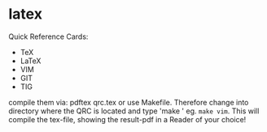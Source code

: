 latex
=====
Quick Reference Cards:
- TeX
- LaTeX
- VIM
- GIT
- TIG

compile them via: pdftex qrc<NAME>.tex or use Makefile. Therefore change into
directory where the QRC is located and type 'make <NAME>' eg.  <code>make
vim</code>. This will compile the tex-file, showing the result-pdf in a Reader
of your choice!
